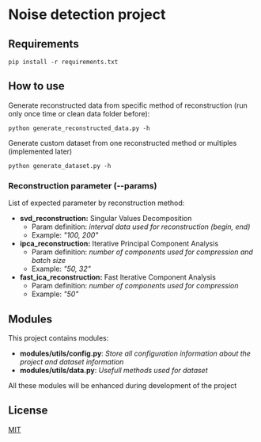 # Noise detection project

## Requirements

```
pip install -r requirements.txt
```

## How to use

Generate reconstructed data from specific method of reconstruction (run only once time or clean data folder before):
```
python generate_reconstructed_data.py -h
```

Generate custom dataset from one reconstructed method or multiples (implemented later)
```
python generate_dataset.py -h
```

### Reconstruction parameter (--params)

List of expected parameter by reconstruction method:
- **svd_reconstruction:** Singular Values Decomposition
  - Param definition: *interval data used for reconstruction (begin, end)*
  - Example: *"100, 200"*
- **ipca_reconstruction:** Iterative Principal Component Analysis
  - Param definition: *number of components used for compression and batch size*
  - Example: *"50, 32"*
- **fast_ica_reconstruction:**  Fast Iterative Component Analysis
  - Param definition: *number of components used for compression*
  - Example: *"50"*

## Modules

This project contains modules:
- **modules/utils/config.py**: *Store all configuration information about the project and dataset information*
- **modules/utils/data.py**: *Usefull methods used for dataset*

All these modules will be enhanced during development of the project

## License

[MIT](https://github.com/prise-3d/Thesis-NoiseDetection-CNN/blob/master/LICENSE)